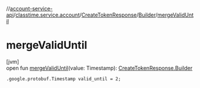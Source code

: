 //[account-service-api](../../../../index.md)/[classtime.service.account](../../index.md)/[CreateTokenResponse](../index.md)/[Builder](index.md)/[mergeValidUntil](merge-valid-until.md)

# mergeValidUntil

[jvm]\
open fun [mergeValidUntil](merge-valid-until.md)(value: Timestamp): [CreateTokenResponse.Builder](index.md)

`.google.protobuf.Timestamp valid_until = 2;`
